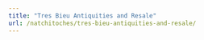 ```yaml
---
title: "Tres Bieu Antiquities and Resale"
url: /natchitoches/tres-bieu-antiquities-and-resale/
---
```


